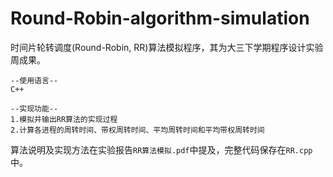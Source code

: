 # Round-Robin-algorithm-simulation

时间片轮转调度(Round-Robin, RR)算法模拟程序，其为大三下学期程序设计实验周成果。<br>

    --使用语言--
    C++
    
    --实现功能--
    1.模拟并输出RR算法的实现过程
    2.计算各进程的周转时间、带权周转时间、平均周转时间和平均带权周转时间

算法说明及实现方法在实验报告`RR算法模拟.pdf`中提及，完整代码保存在`RR.cpp`中。
